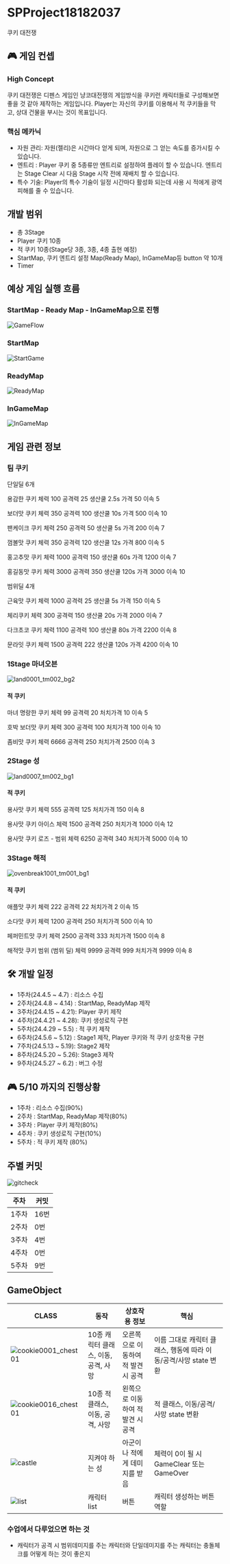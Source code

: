 # SPProject18182037
쿠키 대전쟁

## 🎮 게임 컨셉

### High Concept
쿠키 대전쟁은 디펜스 게임인 냥코대전쟁의 게임방식을 쿠키런 캐릭터들로 구성해보면 좋을 것 같아 제작하는 게임입니다.
Player는 자신의 쿠키를 이용해서 적 쿠키들을 막고, 상대 건물을 부시는 것이 목표입니다.

### 핵심 메카닉
- 자원 관리: 자원(젤리)은 시간마다 얻게 되며, 자원으로 그 얻는 속도를 증가시킬 수 있습니다.
- 엔트리 : Player 쿠키 중 5종류만 엔트리로 설정하여 플레이 할 수 있습니다. 엔트리는 Stage Clear 시 다음 Stage 시작 전에 재배치 할 수 있습니다.
- 특수 기술: Player의 특수 기술이 일정 시간마다 활성화 되는데 사용 시 적에게 광역피해를 줄 수 있습니다.



## 개발 범위
- 총 3Stage
- Player 쿠키 10종
- 적 쿠키 10종(Stage당 3종, 3종, 4종 출현 예정)
- StartMap, 쿠키 엔트리 설정 Map(Ready Map), InGameMap등 button 약 10개
- Timer

## 예상 게임 실행 흐름

### StartMap - Ready Map - InGameMap으로 진행
![GameFlow](https://github.com/Star-Wraith/SPProject18182037/assets/112797166/f4c456f0-ba8f-4900-ac15-c4d09992b372)



### StartMap
![StartGame](https://github.com/Star-Wraith/SPProject18182037/assets/112797166/f9155809-5b4f-464d-a6e0-4615c70fad75)


### ReadyMap
![ReadyMap](https://github.com/Star-Wraith/SPProject18182037/assets/112797166/dccf9ab6-16f5-411c-b81f-ad8c9477ff0e)


### InGameMap
![InGameMap](https://github.com/Star-Wraith/SPProject18182037/assets/112797166/d2594689-a0a8-409c-bd0a-0e60727d4e38)




## 게임 관련 정보

### 팀 쿠키 

단일딜 6개

용감한 쿠키
체력 100   공격력 25 생산쿨 2.5s 가격 50 이속 5

보더맛 쿠키
체력 350 공격력 100 생산쿨 10s 가격 500 이속 10

팬케이크 쿠키 
체력 250 공격력 50 생산쿨 5s 가격 200 이속 7

껌볼맛 쿠키
체력 350 공격력 120 생산쿨 12s 가격 800 이속 5

홍고추맛 쿠키
체력 1000 공격력 150 생산쿨 60s 가격 1200 이속 7

홍길동맛 쿠키
체력 3000 공격력 350 생산쿨 120s 가격 3000 이속 10


범위딜 4개

근육맛 쿠키
체력 1000 공격력 25 생산쿨 5s 가격 150 이속 5

체리쿠키
체력 300 공격력 150 생산쿨 20s 가격 2000 이속 7

다크초코 쿠키
체력 1100 공격력 100 생산쿨 80s 가격 2200 이속 8

문라잇 쿠키
체력 1500 공격력 222 생산쿨 120s 가격 4200 이속 10


### 1Stage 마녀오븐
![land0001_tm002_bg2](https://github.com/Star-Wraith/SPProject18182037/assets/112797166/71f4eaff-cac9-4491-9d33-d2d4fef4187b)

#### 적 쿠키
마녀 명랑한 쿠키
체력 99 공격력 20 처치가격 10 이속 5

호박 보더맛 쿠키
체력 300 공격력 100 처치가격 100 이속 10

좀비맛 쿠키
체력 6666 공격력 250 처치가격 2500 이속 3

### 2Stage 성
![land0007_tm002_bg1](https://github.com/Star-Wraith/SPProject18182037/assets/112797166/7208c0cc-f2fb-4298-8340-4e51d7bbed44)

#### 적 쿠키
용사맛 쿠키
체력 555 공격력 125 처치가격 150 이속 8

용사맛 쿠키 아이스
체력 1500 공격력 250 처치가격 1000 이속 12

용사맛 쿠키 로즈 - 범위
체력 6250 공격력 340 처치가격 5000 이속 10

### 3Stage 해적
![ovenbreak1001_tm001_bg1](https://github.com/Star-Wraith/SPProject18182037/assets/112797166/db038574-5f5a-4e53-a0db-12705278677a)

#### 적 쿠키

애플맛 쿠키
체력 222 공격력 22 처치가격 2 이속 15

소다맛 쿠키
체력 1200 공격력 250 처치가격 500 이속 10

페퍼민트맛 쿠키
체력 2500 공격력 333 처치가격 1500 이속 8

해적맛 쿠키 범위 (범위 딜)
체력 9999 공격력 999 처치가격 9999 이속 8


## 🛠 개발 일정
- 1주차(24.4.5 ~ 4.7)  : 리소스 수집
- 2주차(24.4.8 ~ 4.14) : StartMap, ReadyMap 제작
- 3주차(24.4.15 ~ 4.21): Player 쿠키 제작
- 4주차(24.4.21 ~ 4.28): 쿠키 생성로직 구현
- 5주차(24.4.29 ~ 5.5) : 적 쿠키 제작
- 6주차(24.5.6 ~ 5.12) : Stage1 제작, Player 쿠키와 적 쿠키 상호작용 구현
- 7주차(24.5.13 ~ 5.19): Stage2 제작
- 8주차(24.5.20 ~ 5.26): Stage3 제작
- 9주차(24.5.27 ~ 6.2) : 버그 수정




## 🎮 5/10 까지의 진행상황

- 1주차 : 리소스 수집(90%)
- 2주차 : StartMap, ReadyMap 제작(80%)
- 3주차 : Player 쿠키 제작(80%)
- 4주차 : 쿠키 생성로직 구현(10%)
- 5주차 : 적 쿠키 제작 (80%)


## 주별 커밋 
![gitcheck](https://github.com/Star-Wraith/SPProject18182037/assets/112797166/beebd5f2-ad2d-4ebb-aca2-9ceb63253753)

|주차|커밋|
|------|---|
|1주차|16번|
|2주차|0번|
|3주차|4번|
|4주차|0번|
|5주차|9번|

## GameObject
|CLASS|동작|상호작용 정보|핵심|
|------|---|-----|----|
|![cookie0001_chest01](https://github.com/Star-Wraith/SPProject18182037/assets/112797166/801bdaf7-3713-4e36-bc4d-75f78ad4fe03)|10종 캐릭터 클래스, 이동, 공격, 사망 | 오른쪽으로 이동하여 적 발견 시 공격| 이름 그대로 캐릭터 클래스, 행동에 따라 이동/공격/사망 state 변환|
|![cookie0016_chest01](https://github.com/Star-Wraith/SPProject18182037/assets/112797166/d28f0417-d18c-417c-9243-e2ed9a7bbdb1)|10종 적 클래스, 이동, 공격, 사망| 왼쪽으로 이동하여 적 발견 시 공격|적 클래스, 이동/공격/사망 state 변환|
| ![castle](https://github.com/Star-Wraith/SPProject18182037/assets/112797166/760d0831-9fea-4f03-9e63-c121b614cbed)|지켜야 하는 성 |아군이나 적에게 데미지를 받음|체력이 0이 될 시 GameClear 또는 GameOver|
|![list](https://github.com/Star-Wraith/SPProject18182037/assets/112797166/51286cd3-5213-4737-8652-26aa2a5b10be)|캐릭터 list|버튼|캐릭터 생성하는 버튼 역할|



### 수업에서 다루었으면 하는 것
- 캐릭터가 공격 시 범위데미지를 주는 캐릭터와 단일데미지를 주는 캐릭터는 충돌체크를 어떻게 하는 것이 좋은지

